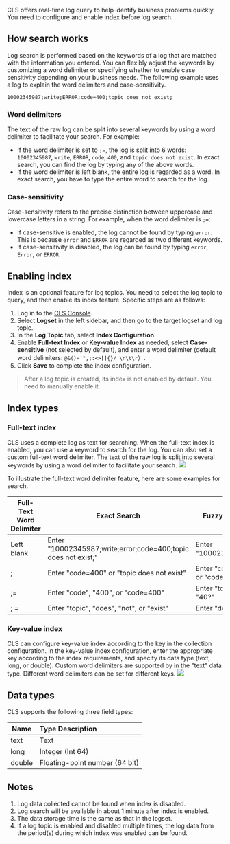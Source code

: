 CLS offers real-time log query to help identify business problems quickly. You need to configure and enable index before log search.

## How search works

Log search is performed based on the keywords of a log that are matched with the information you entered. You can flexibly adjust the keywords by customizing a word delimiter or specifying whether to enable case sensitivity depending on your business needs. The following example uses a log to explain the word delimiters and case-sensitivity.

```shell
10002345987;write;ERROR;code=400;topic does not exist;
```

### Word delimiters

The text of the raw log can be split into several keywords by using a word delimiter to facilitate your search. For example:

- If the word delimiter is set to `;=`, the log is split into 6 words: `10002345987`, `write`, `ERROR`, `code`, `400`, and `topic does not exist`. In exact search, you can find the log by typing any of the above words.
- If the word delimiter is left blank, the entire log is regarded as a word. In exact search, you have to type the entire word to search for the log.

### Case-sensitivity

Case-sensitivity refers to the precise distinction between uppercase and lowercase letters in a string. For example, when the word delimiter is `;=`:

- If case-sensitive is enabled, the log cannot be found by typing `error`. This is because `error` and `ERROR` are regarded as two different keywords.
- If case-sensitivity is disabled, the log can be found by typing `error`, `Error`, or `ERROR`.

## Enabling index

Index is an optional feature for log topics. You need to select the log topic to query, and then enable its index feature. Specific steps are as follows:

1. Log in to the [CLS Console](https://console.cloud.tencent.com/cls).
2. Select **Logset** in the left sidebar, and then go to the target logset and log topic.
3. In the **Log Topic** tab, select **Index Configuration**.
4. Enable **Full-text Index** or **Key-value Index** as needed, select **Case-sensitive** (not selected by default), and enter a word delimiter (default word delimiters: `@&()='",;:<>[]{}/ \n\t\r`）.
5. Click **Save** to complete the index configuration.

>After a log topic is created, its index is not enabled by default. You need to manually enable it.

## Index types

### Full-text index

CLS uses a complete log as text for searching. When the full-text index is enabled, you can use a keyword to search for the log. You can also set a custom full-text word delimiter. The text of the raw log is split into several keywords by using a word delimiter to facilitate your search.
![](https://main.qcloudimg.com/raw/21fa7d2683d9a517ad83c8ccaeb9ab4e.png)

To illustrate the full-text word delimiter feature, here are some examples for search.

| Full-Text Word Delimiter | Exact Search | Fuzzy Search |
| ---------- | ------------------------------------------------------------ | ------------------------- |
| Left blank | Enter "10002345987;write;error;code=400;topic does not exist;" | Enter "10002345987*" |
| ; | Enter "code=400" or "topic does not exist" | Enter "code=40?" or "code*" |
| ;= | Enter "code", "400", or "code=400" | Enter "topic*" or "40?" |
| ;  = | Enter "topic", "does", "not", or "exist" | Enter "do*" |

### Key-value index

CLS can configure key-value index according to the key in the collection configuration. In the key-value index configuration, enter the appropriate key according to the index requirements, and specify its data type (text, long, or double). Custom word delimiters are supported by in the "text" data type. Different word delimiters can be set for different keys.
![](https://main.qcloudimg.com/raw/181b68115ae27e626e485eedb34f45d3.png)

## Data types

CLS supports the following three field types:

| Name | Type Description |
| ------ | :----------------------- |
| text | Text |
| long | Integer (Int 64) |
| double | Floating-point number (64 bit) |

## Notes

1. Log data collected cannot be found when index is disabled.
2. Log search will be available in about 1 minute after index is enabled.
3. The data storage time is the same as that in the logset.
4. If a log topic is enabled and disabled multiple times, the log data from the period(s) during which index was enabled can be found.

